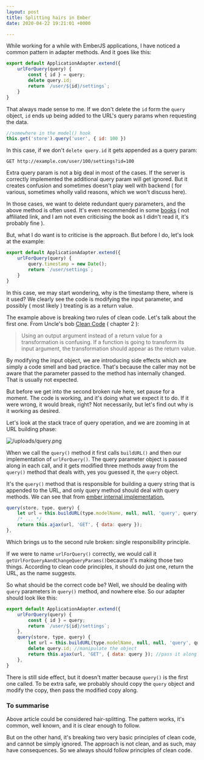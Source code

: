 ```yaml
---
layout: post
title: Splitting hairs in Ember
date: 2020-04-22 19:21:01 +0000

---
```

While working for a while with EmberJS applications, I have noticed a common pattern in adapter methods. And it goes like this:

```javascript
export default ApplicationAdapter.extend({
	urlForQuery(query) {
        const { id } = query;
        delete query.id;
        return `/user/${id}/settings`;
	}
}
```

That always made sense to me. If we don't delete the `id` form the `query` object, `id` ends up being added to the URL's query params when requesting the data.

```javascript
//somewhere in the model() hook
this.get('store').query('user', { id: 100 })
```

In this case, if we don't `delete query.id` it gets appended as a query param:

    GET http://example.com/user/100/settings?id=100

Extra query param is not a big deal in most of the cases. If the server is correctly implemented the additional query param will get ignored. But it creates confusion and sometimes doesn't play well with backend ( for various, sometimes wholly valid reasons, which we won't discuss here).

In those cases, we want to delete redundant query parameters, and the above method is often used. It's even recommended in some [books](https://github.com/skaterdav85/ember-data-in-the-wild/blob/master/chapter5/app/adapters/contact.js) ( not affiliated link, and I am not even criticising the book as I didn't read it, it's probably fine ).

But, what I do want is to criticise is the approach. But before I do, let's look at the example:

```javascript
export default ApplicationAdapter.extend({
	urlForQuery(query) {
        query.timestamp = new Date(); 
        return `/user/settings`;
    }
}
```

In this case, we may start wondering, why is the timestamp there, where is it used? We clearly see the code is modifying the input parameter, and possibly ( most likely ) treating is as a return value.

The example above is breaking two rules of clean code. Let's talk about the first one. From Uncle's bob [Clean Code](https://www.amazon.com/Clean-Code-Handbook-Software-Craftsmanship-ebook/dp/B001GSTOAM) ( chapter 2 ):

> Using an output argument instead of a return value for a transformation is confusing. If a function is going to transform its input argument, the transformation should appear as the return value.

By modifying the input object, we are introducing side effects which are simply a code smell and bad practice. That's because the caller may not be aware that the parameter passed to the method has internally changed. That is usually not expected.

But before we get into the second broken rule here, set pause for a moment. The code is working, and it's doing what we expect it to do. If it were wrong, it would break, right? Not necessarily, but let's find out why is it working as desired.

Let's look at the stack trace of query operation, and we are zooming in at URL building phase:

![/uploads/query.png](https://app.forestry.io/sites/bpygrjjbkx-ida/body-media//uploads/query.png)

When we call the `query()` method it first calls `buildURL()` and then our implementation of `urlForQuery()`. The query parameter object is passed along in each call, and it gets modified three methods away from the `query()` method that deals with, yes you guessed it, the `query` object.

It's the `query()` method that is responsible for building a query string that is appended to the URL, and only query method should deal with query methods. We can see that from [ember internal implementation. ](https://github.com/emberjs/data/blob/v3.10.0/addon/adapters/rest.js#L552)

```javascript   
query(store, type, query) {
    let url = this.buildURL(type.modelName, null, null, 'query', query);
    /* ... */ 
    return this.ajax(url, 'GET', { data: query });
},
```

Which brings us to the second rule broken: single responsibility principle.

If we were to name `urlForQuery()` correctly, we would call it `getUrlForQueryAandChangeQueryParams()`because it's making those two things. According to clean code principles, it should do just one, return the URL, as the name suggests.

So what should be the correct code be? Well, we should be dealing with `query` parameters in `query()` method, and nowhere else. So our adapter should look like this:

```javascript
export default ApplicationAdapter.extend({
    urlForQuery(query) {
        const { id } = query;
        return `/user/${id}/settings`;
    },
    query(store, type, query) {
        let url = this.buildURL(type.modelName, null, null, 'query', query);
        delete query.id; //manipulate the object 
        return this.ajax(url, 'GET', { data: query }); //pass it along
    },
}
```

There is still side effect, but it doesn't matter because `query()` is the first one called. To be extra safe, we probably should copy the `query` object and modify the copy, then pass the modified copy along.

### To summarise

Above article could be considered hair-splitting. The pattern works, it's common, well known, and it is clear enough to follow.

But on the other hand, it's breaking two very basic principles of clean code, and cannot be simply ignored. The approach is not clean, and as such, may have consequences. So we always should follow principles of clean code.